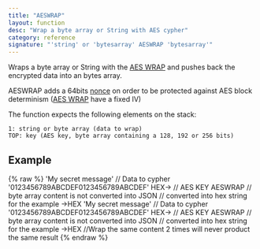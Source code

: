 ```yaml
---
title: "AESWRAP"
layout: function
desc: "Wrap a byte array or String with AES cypher"
category: reference
signature: "'string' or 'bytesarray' AESWRAP 'bytesarray'"
---
```


Wraps a byte array or String with the [AES WRAP](https://www.ietf.org/rfc/rfc3394.txt) and pushes back the encrypted data into an bytes array.


AESWRAP adds a 64bits [nonce](https://en.wikipedia.org/wiki/Cryptographic_nonce) on order to be protected against AES block determinism ([AES WRAP](https://www.ietf.org/rfc/rfc3394.txt) have a fixed IV) 


The function expects the following elements on the stack:

    1: string or byte array (data to wrap)
    TOP: key (AES key, byte array containing a 128, 192 or 256 bits)

## Example ##

{% raw %}
<warp10-warpscript-widget backend="{{backend}}"  exec-endpoint="{{execEndpoint}}">
'My secret message'  // Data to cypher 
'0123456789ABCDEF0123456789ABCDEF' HEX-> // AES KEY
AESWRAP
// byte array content is not converted into JSON
// converted into hex string for the example
->HEX
'My secret message'  // Data to cypher 
'0123456789ABCDEF0123456789ABCDEF' HEX-> // AES KEY
AESWRAP
// byte array content is not converted into JSON
// converted into hex string for the example
->HEX
//Wrap the same content 2 times will never product the same result 
</warp10-warpscript-widget>
{% endraw %}   